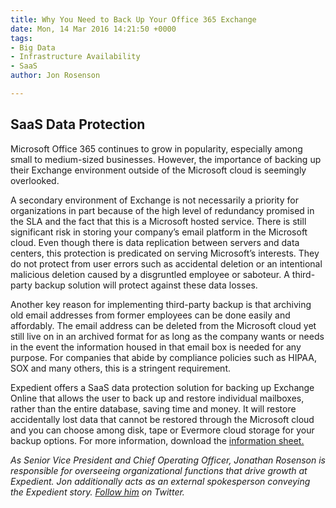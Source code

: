 ```yaml
---
title: Why You Need to Back Up Your Office 365 Exchange
date: Mon, 14 Mar 2016 14:21:50 +0000
tags:
- Big Data
- Infrastructure Availability
- SaaS
author: Jon Rosenson

---
```

## SaaS Data Protection

Microsoft Office 365 continues to grow in popularity, especially among small to medium-sized businesses. However, the importance of backing up their Exchange environment outside of the Microsoft cloud is seemingly overlooked. 

A secondary environment of Exchange is not necessarily a priority for organizations in part because of the high level of redundancy promised in the SLA and the fact that this is a Microsoft hosted service. There is still significant risk in storing your company’s email platform in the Microsoft cloud. Even though there is data replication between servers and data centers, this protection is predicated on serving Microsoft’s interests. They do not protect from user errors such as accidental deletion or an intentional malicious deletion caused by a disgruntled employee or saboteur. A third-party backup solution will protect against these data losses. 

Another key reason for implementing third-party backup is that archiving old email addresses from former employees can be done easily and affordably. The email address can be deleted from the Microsoft cloud yet still live on in an archived format for as long as the company wants or needs in the event the information housed in that email box is needed for any purpose. For companies that abide by compliance policies such as HIPAA, SOX and many others, this is a stringent requirement. 

Expedient offers a SaaS data protection solution for backing up Exchange Online that allows the user to back up and restore individual mailboxes, rather than the entire database, saving time and money. It will restore accidentally lost data that cannot be restored through the Microsoft cloud and you can choose among disk, tape or Evermore cloud storage for your backup options. For more information, download the [information sheet.](http://bit.ly/20y5iB9)

_As Senior Vice President and Chief Operating Officer, Jonathan Rosenson is responsible for overseeing organizational functions that drive growth at Expedient. Jon additionally acts as an external spokesperson conveying the Expedient story._ [_Follow him_](https://twitter.com/rosenson) _on Twitter._